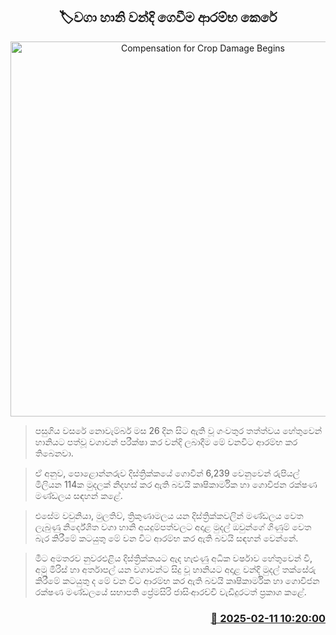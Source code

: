 <p align='center'><b><h2 align='center' title='Compensation for Crop Damage Begins'>🏷වගා හානි වන්දි ගෙවීම ආරම්භ කෙරේ</h2></b></p>
<p align='center'><img src='https://helakuru.sgp1.cdn.digitaloceanspaces.com/esana/images/lib/govi-gatalu[1].jpg' width='600' alt='Compensation for Crop Damage Begins'></p>

> පසුගිය වසරේ නොවැම්බර් මස 26 දින සිට ඇති වූ ගංවතුර තත්ත්වය හේතුවෙන් හානියට පත්වූ වගාවන් පරීක්ෂා කර වන්දි ලබාදීම මේ වනවිට ආරම්භ කර තිබෙනවා.

> ඒ අනුව, පොළොන්නරුව දිස්ත්‍රික්කයේ ගොවීන් 6,239 වෙනුවෙන් රුපියල් මිලියන 114ක මුදලක් නිදහස් කර ඇති බවයි කෘෂිකාර්මික හා ගොවිජන රක්ෂණ මණ්ඩලය සඳහන් කළේ.

> එසේම වවුනියා, මුලතිව්, ත්‍රිකුණාමලය යන දිස්ත්‍රික්කවලින් මණ්ඩලය වෙත ලැබුණු නිර්දේශිත වගා හානි අයදුම්පත්වලට අදාළ මුදල් ඔවුන්ගේ ගිණුම් වෙත බැර කිරීමේ කටයුතු මේ වන විට ආරම්භ කර ඇති බවයි සඳහන් වෙන්නේ.

> මීට අමතරව නුවරඑළිය දිස්ත්‍රික්කයට ඇද හැළුණු අධික වර්ෂාව හේතුවෙන් වී, අමු මිරිස් හා අර්තාපල් යන වගාවන්ට සිදු වූ හානියට අදාළ වන්දි මුදල් තක්සේරු කිරීමේ කටයුතු ද මේ වන විට ආරම්භ කර ඇති බවයි කෘෂිකාර්මික හා ගොවිජන රක්ෂණ මණ්ඩලයේ සභාපති ප්‍රේමසිරි ජාසිංආරච්චි වැඩිදුරටත් ප්‍රකාශ කළේ. 



<h3 align='right'><a href='https://www.helakuru.lk/esana/p/107370/'>📅 2025-02-11 10:20:00</a></h3>
